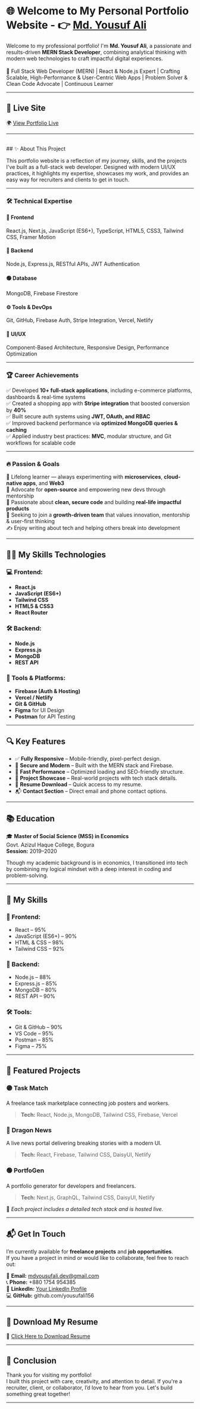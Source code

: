 # 🌐 Welcome to My Personal Portfolio Website - 👉 **[Md. Yousuf Ali](https://yousufali-portfolio.vercel.app/)**  


Welcome to my professional portfolio! I'm **Md. Yousuf Ali**, a passionate and results-driven **MERN Stack Developer**, combining analytical thinking with modern web technologies to craft impactful digital experiences.<br/>
<br/> 🚀 Full Stack Web Developer (MERN) | React & Node.js Expert | Crafting Scalable, High-Performance & User-Centric Web Apps | Problem Solver & Clean Code Advocate | Continuous Learner

---

## 📌 Live Site

🌍 [View Portfolio Live](https://yousufali-portfolio.vercel.app/)

---
<br/>
## ✨ About This Project

This portfolio website is a reflection of my journey, skills, and the projects I've built as a full-stack web developer. Designed with modern UI/UX practices, it highlights my expertise, showcases my work, and provides an easy way for recruiters and clients to get in touch.

---



### 🛠 Technical Expertise

#### 🔷 Frontend  
React.js, Next.js, JavaScript (ES6+), TypeScript, HTML5, CSS3, Tailwind CSS, Framer Motion

#### 🔶 Backend  
Node.js, Express.js, RESTful APIs, JWT Authentication

#### 🟢 Database  
MongoDB, Firebase Firestore

#### ⚙️ Tools & DevOps  
Git, GitHub, Firebase Auth, Stripe Integration, Vercel, Netlify

#### 🎨 UI/UX  
Component-Based Architecture, Responsive Design, Performance Optimization

---

### 🏆 Career Achievements

✅ Developed **10+ full-stack applications**, including e-commerce platforms, dashboards & real-time systems  
✅ Created a shopping app with **Stripe integration** that boosted conversion by **40%**  
✅ Built secure auth systems using **JWT, OAuth, and RBAC**  
✅ Improved backend performance via **optimized MongoDB queries & caching**  
✅ Applied industry best practices: **MVC**, modular structure, and Git workflows for scalable code

---

### 🔥 Passion & Goals

🌱 Lifelong learner — always experimenting with **microservices**, **cloud-native apps**, and **Web3**  
🤝 Advocate for **open-source** and empowering new devs through mentorship  
🧠 Passionate about **clean, secure code** and building **real-life impactful products**  
🎯 Seeking to join a **growth-driven team** that values innovation, mentorship & user-first thinking  
✍️ Enjoy writing about tech and helping others break into development

---



## 👨‍💻 My Skills Technologies

### 💻 Frontend:
- **React.js**
- **JavaScript (ES6+)**
- **Tailwind CSS**
- **HTML5 & CSS3**
- **React Router**

### 🛠 Backend:
- **Node.js**
- **Express.js**
- **MongoDB**
- **REST API**

### 🧰 Tools & Platforms:
- **Firebase (Auth & Hosting)**
- **Vercel / Netlify**
- **Git & GitHub**
- **Figma** for UI Design
- **Postman** for API Testing

---

## 🔍 Key Features

- ✅ **Fully Responsive** – Mobile-friendly, pixel-perfect design.
- 🔐 **Secure and Modern** – Built with the MERN stack and Firebase.
- 🚀 **Fast Performance** – Optimized loading and SEO-friendly structure.
- 🧩 **Project Showcase** – Real-world projects with tech stack details.
- 📄 **Resume Download** – Quick access to my resume.
- 📬 **Contact Section** – Direct email and phone contact options.

---

## 📚 Education

🎓 **Master of Social Science (MSS) in Economics**  
Govt. Azizul Haque College, Bogura  
**Session:** 2019–2020

Though my academic background is in economics, I transitioned into tech by combining my logical mindset with a deep interest in coding and problem-solving.

---

## 🧠 My Skills

### 🔷 Frontend:
- React – 95%
- JavaScript (ES6+) – 90%
- HTML & CSS – 98%
- Tailwind CSS – 92%

### 🔶 Backend:
- Node.js – 88%
- Express.js – 85%
- MongoDB – 80%
- REST API – 90%

### 🛠 Tools:
- Git & GitHub – 90%
- VS Code – 95%
- Postman – 85%
- Figma – 75%

---

## 🚀 Featured Projects

### 🟣 **Task Match**
A freelance task marketplace connecting job posters and workers.
> **Tech:** React, Node.js, MongoDB, Tailwind CSS, Firebase, Vercel

### 🔵 **Dragon News**
A live news portal delivering breaking stories with a modern UI.
> **Tech:** React, Firebase, Tailwind CSS, DaisyUI, Netlify

### 🟢 **PortfoGen**
A portfolio generator for developers and freelancers.
> **Tech:** Next.js, GraphQL, Tailwind CSS, DaisyUI, Netlify

🔗 _Each project includes a detailed tech stack and is hosted live._

---

## 📬 Get In Touch

I’m currently available for **freelance projects** and **job opportunities**.  
If you have a project in mind or would like to collaborate, feel free to reach out:

📧 **Email:** mdyousufali.dev@gmail.com  
📞 **Phone:** +880 1754 954385  
🔗 **LinkedIn:** [Your LinkedIn Profile](https://linkedin.com/in/yousufali156) <br/>
💻 **GitHub:** github.com/yousufali156

---

## 📄 Download My Resume

🔗 [Click Here to Download Resume](https://your-resume-link.com)

---

## 🏁 Conclusion

Thank you for visiting my portfolio!  
I built this project with care, creativity, and attention to detail. If you're a recruiter, client, or collaborator, I’d love to hear from you. Let's build something great together!

---


